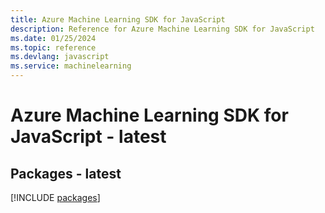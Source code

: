 ```yaml
---
title: Azure Machine Learning SDK for JavaScript
description: Reference for Azure Machine Learning SDK for JavaScript
ms.date: 01/25/2024
ms.topic: reference
ms.devlang: javascript
ms.service: machinelearning
---
```

# Azure Machine Learning SDK for JavaScript - latest
## Packages - latest
[!INCLUDE [packages](machine-learning-index.md)]